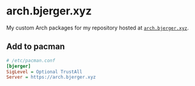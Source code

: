 # arch.bjerger.xyz

My custom Arch packages for my repository hosted at [`arch.bjerger.xyz`](https://arch.bjerger.xyz).

## Add to pacman

```ini
# /etc/pacman.conf
[bjerger]
SigLevel = Optional TrustAll
Server = https://arch.bjerger.xyz
```
